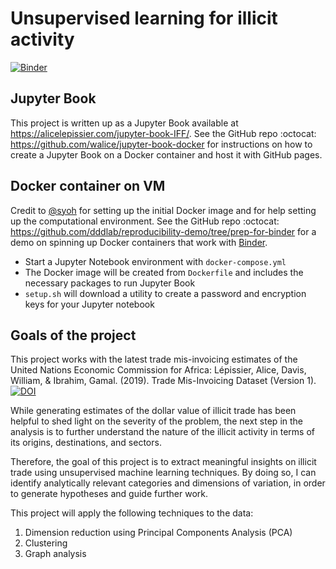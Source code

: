 # Unsupervised learning for illicit activity

[![Binder](https://mybinder.org/badge_logo.svg)](https://mybinder.org/v2/gh/walice/jupyter-book-IFF/gh-pages?urlpath=lab/tree/work/_sources/Unsupervised-learning-trade.ipynb)

## Jupyter Book
This project is written up as a Jupyter Book available at <https://alicelepissier.com/jupyter-book-IFF/>. See the GitHub repo :octocat: <https://github.com/walice/jupyter-book-docker> for instructions on how to create a Jupyter Book on a Docker container and host it with GitHub pages.


## Docker container on VM

Credit to [@syoh](https://github.com/syoh) for setting up the initial Docker image and for help setting up the computational environment. See the GitHub repo :octocat: <https://github.com/dddlab/reproducibility-demo/tree/prep-for-binder> for a demo on spinning up Docker containers that work with [Binder](https://mybinder.org).

* Start a Jupyter Notebook environment with `docker-compose.yml`
* The Docker image will be created from `Dockerfile` and includes the necessary packages to run Jupyter Book
* `setup.sh` will download a utility to create a password and encryption keys for your Jupyter notebook


## Goals of the project

This project works with the latest trade mis-invoicing estimates of the United Nations Economic Commission for Africa: Lépissier, Alice, Davis, William, & Ibrahim, Gamal. (2019). Trade Mis-Invoicing Dataset (Version 1). <a href="https://doi.org/10.5281/zenodo.3610558"><img src="https://zenodo.org/badge/DOI/10.5281/zenodo.3610558.svg" alt="DOI"></a>

While generating estimates of the dollar value of illicit trade has been helpful to shed light on the severity of the problem, the next step in the analysis is to further understand the nature of the illicit activity in terms of its origins, destinations, and sectors.

Therefore, the goal of this project is to extract meaningful insights on illicit trade using unsupervised machine learning techniques. By doing so, I can identify analytically relevant categories and dimensions of variation, in order to generate hypotheses and guide further work.

This project will apply the following techniques to the data:
1. Dimension reduction using Principal Components Analysis (PCA)
2. Clustering
3. Graph analysis